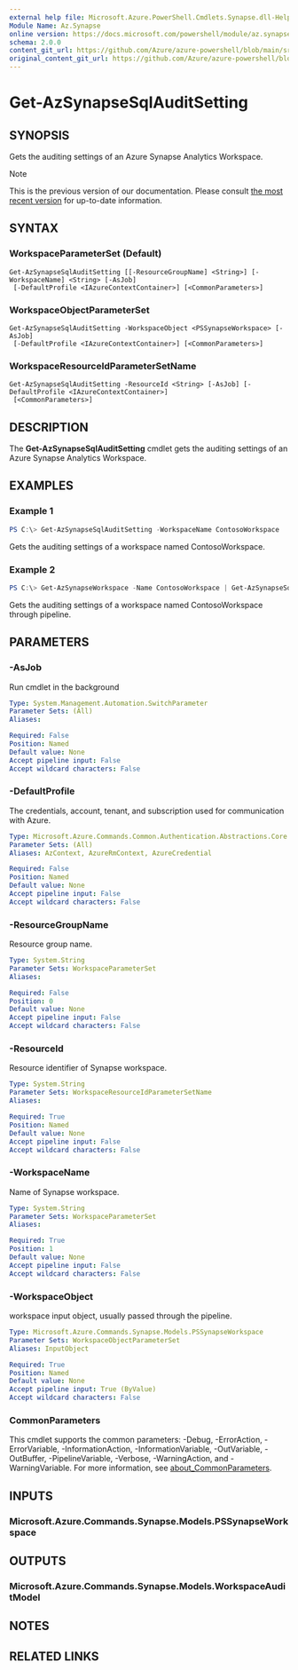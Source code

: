 ```yaml
---
external help file: Microsoft.Azure.PowerShell.Cmdlets.Synapse.dll-Help.xml
Module Name: Az.Synapse
online version: https://docs.microsoft.com/powershell/module/az.synapse/get-azsynapsesqlauditsetting
schema: 2.0.0
content_git_url: https://github.com/Azure/azure-powershell/blob/main/src/Synapse/Synapse/help/Get-AzSynapseSqlAuditSetting.md
original_content_git_url: https://github.com/Azure/azure-powershell/blob/main/src/Synapse/Synapse/help/Get-AzSynapseSqlAuditSetting.md
---
```


# Get-AzSynapseSqlAuditSetting

## SYNOPSIS
Gets the auditing settings of an Azure Synapse Analytics Workspace.

> [!NOTE]
>This is the previous version of our documentation. Please consult [the most recent version](/powershell/module/az.synapse/get-azsynapsesqlauditsetting) for up-to-date information.

## SYNTAX

### WorkspaceParameterSet (Default)
```
Get-AzSynapseSqlAuditSetting [[-ResourceGroupName] <String>] [-WorkspaceName] <String> [-AsJob]
 [-DefaultProfile <IAzureContextContainer>] [<CommonParameters>]
```

### WorkspaceObjectParameterSet
```
Get-AzSynapseSqlAuditSetting -WorkspaceObject <PSSynapseWorkspace> [-AsJob]
 [-DefaultProfile <IAzureContextContainer>] [<CommonParameters>]
```

### WorkspaceResourceIdParameterSetName
```
Get-AzSynapseSqlAuditSetting -ResourceId <String> [-AsJob] [-DefaultProfile <IAzureContextContainer>]
 [<CommonParameters>]
```

## DESCRIPTION
The **Get-AzSynapseSqlAuditSetting** cmdlet gets the auditing settings of an Azure Synapse Analytics Workspace.

## EXAMPLES

### Example 1
```powershell
PS C:\> Get-AzSynapseSqlAuditSetting -WorkspaceName ContosoWorkspace
```

Gets the auditing settings of a workspace named ContosoWorkspace.

### Example 2
```powershell
PS C:\> Get-AzSynapseWorkspace -Name ContosoWorkspace | Get-AzSynapseSqlAuditSetting
```

Gets the auditing settings of a workspace named ContosoWorkspace through pipeline.

## PARAMETERS

### -AsJob
Run cmdlet in the background

```yaml
Type: System.Management.Automation.SwitchParameter
Parameter Sets: (All)
Aliases:

Required: False
Position: Named
Default value: None
Accept pipeline input: False
Accept wildcard characters: False
```

### -DefaultProfile
The credentials, account, tenant, and subscription used for communication with Azure.

```yaml
Type: Microsoft.Azure.Commands.Common.Authentication.Abstractions.Core.IAzureContextContainer
Parameter Sets: (All)
Aliases: AzContext, AzureRmContext, AzureCredential

Required: False
Position: Named
Default value: None
Accept pipeline input: False
Accept wildcard characters: False
```

### -ResourceGroupName
Resource group name.

```yaml
Type: System.String
Parameter Sets: WorkspaceParameterSet
Aliases:

Required: False
Position: 0
Default value: None
Accept pipeline input: False
Accept wildcard characters: False
```

### -ResourceId
Resource identifier of Synapse workspace.

```yaml
Type: System.String
Parameter Sets: WorkspaceResourceIdParameterSetName
Aliases:

Required: True
Position: Named
Default value: None
Accept pipeline input: False
Accept wildcard characters: False
```

### -WorkspaceName
Name of Synapse workspace.

```yaml
Type: System.String
Parameter Sets: WorkspaceParameterSet
Aliases:

Required: True
Position: 1
Default value: None
Accept pipeline input: False
Accept wildcard characters: False
```

### -WorkspaceObject
workspace input object, usually passed through the pipeline.

```yaml
Type: Microsoft.Azure.Commands.Synapse.Models.PSSynapseWorkspace
Parameter Sets: WorkspaceObjectParameterSet
Aliases: InputObject

Required: True
Position: Named
Default value: None
Accept pipeline input: True (ByValue)
Accept wildcard characters: False
```

### CommonParameters
This cmdlet supports the common parameters: -Debug, -ErrorAction, -ErrorVariable, -InformationAction, -InformationVariable, -OutVariable, -OutBuffer, -PipelineVariable, -Verbose, -WarningAction, and -WarningVariable. For more information, see [about_CommonParameters](http://go.microsoft.com/fwlink/?LinkID=113216).

## INPUTS

### Microsoft.Azure.Commands.Synapse.Models.PSSynapseWorkspace

## OUTPUTS

### Microsoft.Azure.Commands.Synapse.Models.WorkspaceAuditModel

## NOTES

## RELATED LINKS
